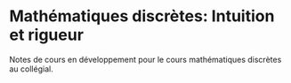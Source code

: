 # Mathématiques discrètes: Intuition et rigueur #

Notes de cours en développement pour le cours mathématiques discrètes au collégial.

